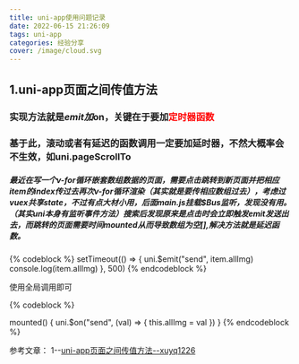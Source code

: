 ```yaml
---
title: uni-app使用问题记录
date: 2022-06-15 21:26:09
tags: uni-app 
categories: 经验分享
cover: /image/cloud.svg
---
```




## 1.uni-app页面之间传值方法
### 实现方法就是$emit加$on，关键在于要加<font color=red>定时器函数</font>
### 基于此，滚动或者有延迟的函数调用一定要加延时器，不然大概率会不生效，如uni.pageScrollTo

##### 最近在写一个v-for循环嵌套数组数据的页面，需要点击跳转到新页面并把相应item的index传过去再次v-for循环渲染（其实就是要传相应数组过去），考虑过vuex共享state，不过有点大材小用，后面main.js挂载$Bus监听，发现没有用。（其实uni本身有监听事件方法）搜索后发现原来是点击时会立即触发emit发送出去，而跳转的页面需要时间mounted从而导致数组为空[],解决方法就是延迟函数。

{% codeblock %} 
setTimeout(() => {
				uni.$emit("send", item.allImg)
				console.log(item.allImg)
			}, 500)
      {% endcodeblock %}

使用全局调用即可

{% codeblock %}

mounted() {
			uni.$on("send", (val) => {
				this.allImg = val
			})
		}
 {% endcodeblock %}


参考文章：
1--[uni-app页面之间传值方法--xuyq1226](https://blog.csdn.net/m0_46258282/article/details/109765718)